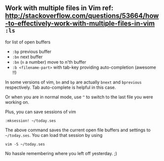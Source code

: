 Work with multiple files in Vim 
ref: <http://stackoverflow.com/questions/53664/how-to-effectively-work-with-multiple-files-in-vim>
`:ls`
----
for list of open buffers
*	`:bp` previous buffer
*	`:bn` next buffer
*	`:bn` (`n` a number) move to n'th buffer
*	`:b <filename-part>` with tab-key providing auto-completion (awesome !!)

In some versions of vim, `bn` and `bp` are actually `bnext` and `bprevious` respectively. Tab auto-complete is helpful in this case.

Or when you are in normal mode, use `^` to switch to the last file you were working on.

Plus, you can save sessions of vim

	:mksession! ~/today.ses

The above command saves the current open file buffers and settings to `~/today.ses`. You can load that session by using

	vim -S ~/today.ses

No hassle remembering where you left off yesterday. ;)
